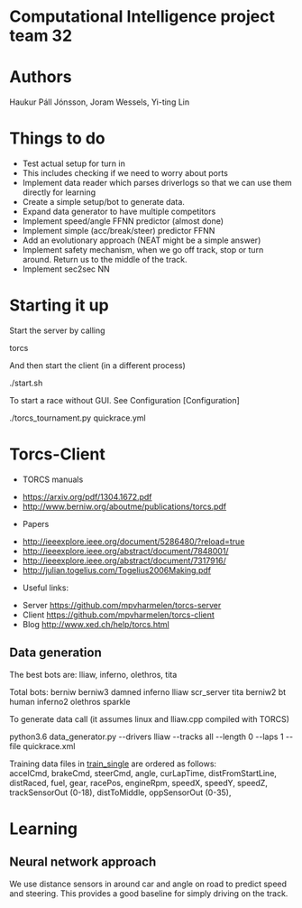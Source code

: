 # Computational Intelligence project team 32

# Authors
Haukur Páll Jónsson, Joram Wessels, Yi-ting Lin

# Things to do
- Test actual setup for turn in
- This includes checking if we need to worry about ports
- Implement data reader which parses driverlogs so that we can use them directly for learning
- Create a simple setup/bot to generate data.
- Expand data generator to have multiple competitors
- Implement speed/angle FFNN predictor (almost done)
- Implement simple (acc/break/steer) predictor FFNN
- Add an evolutionary approach (NEAT might be a simple answer)
- Implement safety mechanism, when we go off track, stop or turn around. Return us to the middle of the track.
- Implement sec2sec NN

# Starting it up
Start the server by calling

  torcs

And then start the client (in a different process)

  ./start.sh

To start a race without GUI. See Configuration [Configuration]

  ./torcs_tournament.py quickrace.yml


# Torcs-Client

- TORCS manuals
* https://arxiv.org/pdf/1304.1672.pdf
* http://www.berniw.org/aboutme/publications/torcs.pdf

- Papers
* http://ieeexplore.ieee.org/document/5286480/?reload=true
* http://ieeexplore.ieee.org/abstract/document/7848001/
* http://ieeexplore.ieee.org/abstract/document/7317916/
* http://julian.togelius.com/Togelius2006Making.pdf

- Useful links:
* Server https://github.com/mpvharmelen/torcs-server
* Client https://github.com/mpvharmelen/torcs-client
* Blog http://www.xed.ch/help/torcs.html

## Data generation
The best bots are: lliaw, inferno, olethros, tita

Total bots:
berniw   berniw3  damned  inferno   lliaw     scr_server  tita
berniw2  bt       human   inferno2  olethros  sparkle

To generate data call (it assumes linux and lliaw.cpp compiled with TORCS)

  python3.6 data_generator.py --drivers lliaw --tracks all --length 0 --laps 1 --file quickrace.xml

Training data files in [train_single](ttps://github.com/joramwessels/torcs-client/tree/master/train_single) are ordered as follows:  
accelCmd, brakeCmd, steerCmd, angle, curLapTime, distFromStartLine, distRaced, fuel, gear, racePos, engineRpm, speedX, speedY, speedZ, trackSensorOut (0-18), distToMiddle, oppSensorOut (0-35), 

# Learning

## Neural network approach
We use distance sensors in around car and angle on road to predict speed and steering.
This provides a good baseline for simply driving on the track.
